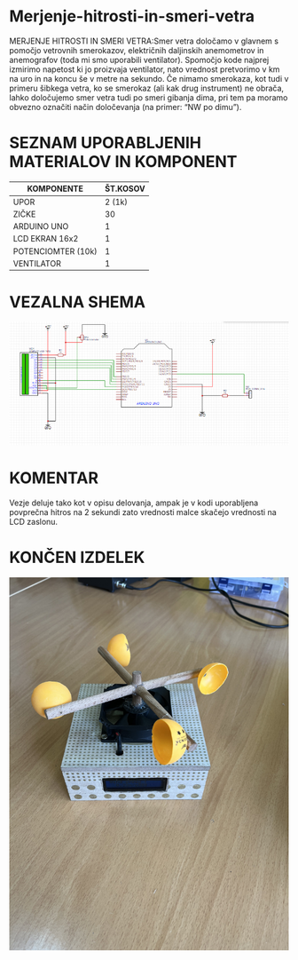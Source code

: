 # Merjenje-hitrosti-in-smeri-vetra
MERJENJE HITROSTI IN SMERI VETRA:Smer vetra določamo v glavnem s pomočjo vetrovnih smerokazov, električnih daljinskih anemometrov in anemografov (toda mi smo uporabili ventilator). Spomočjo kode najprej izmirimo napetost ki jo proizvaja ventilator, nato vrednost pretvorimo v km na uro in na koncu še v metre na sekundo.  Če nimamo smerokaza, kot tudi v primeru šibkega vetra, ko se smerokaz (ali kak drug instrument) ne obrača, lahko določujemo smer vetra tudi po smeri gibanja dima, pri tem pa moramo obvezno označiti način določevanja (na primer: “NW po dimu”).
# SEZNAM UPORABLJENIH MATERIALOV IN KOMPONENT
| KOMPONENTE | ŠT.KOSOV |
| --- | --- |
| UPOR | 2 (1k) |
| ZIČKE | 30 |
| ARDUINO UNO | 1 |
| LCD EKRAN 16x2 | 1 |
| POTENCIOMTER (10k) | 1 |
| VENTILATOR | 1 |
# VEZALNA SHEMA
![priredbeni seznam](https://github.com/Pitaxx/Merjenje-hitrosti-in-smeri-vetra/blob/main/image%20(2).png)
# KOMENTAR
Vezje deluje tako kot v opisu delovanja, ampak je v kodi uporabljena povprečna hitros na 2 sekundi zato vrednosti malce skačejo vrednosti na LCD zaslonu.
# KONČEN IZDELEK
![Končen izdelek](https://github.com/Pitaxx/Merjenje-hitrosti-in-smeri-vetra/blob/main/IMG-2227.jpg)
